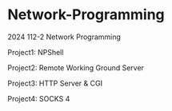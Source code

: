 # Network-Programming
2024 112-2 Network Programming

Project1: NPShell

Project2: Remote Working Ground Server

Project3: HTTP Server & CGI

Project4: SOCKS 4